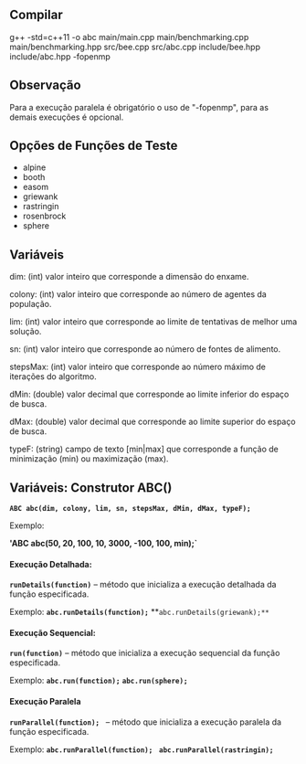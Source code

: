 
## Compilar

g++ -std=c++11 -o abc main/main.cpp main/benchmarking.cpp main/benchmarking.hpp src/bee.cpp src/abc.cpp include/bee.hpp include/abc.hpp -fopenmp

## Observação
Para a execução paralela é obrigatório o uso de  "-fopenmp", para as demais execuções é opcional.

## Opções de Funções de Teste
<ul>
  <li>alpine</li>
  <li>booth</li>
  <li>easom</li>
  <li>griewank</li>
  <li>rastringin</li>
  <li>rosenbrock</li>
  <li>sphere</li>
</ul>

## Variáveis

dim: (int) valor inteiro que corresponde a dimensão do enxame.

colony: (int) valor inteiro que corresponde ao número de agentes da população.

lim: (int) valor inteiro que corresponde ao limite de tentativas de melhor uma solução.

sn: (int) valor inteiro que corresponde ao número de fontes de alimento.

stepsMax: (int) valor inteiro que corresponde ao número máximo de iterações do algoritmo.

dMin: (double) valor decimal que corresponde ao limite inferior do espaço de busca.

dMax: (double) valor decimal que corresponde ao limite superior do espaço de busca.

typeF: (string) campo de texto [min|max] que corresponde a função de minimização (min) ou maximização (max).

## Variáveis: Construtor ABC()

**`ABC abc(dim, colony, lim, sn, stepsMax, dMin, dMax, typeF);`**

Exemplo:

**'ABC abc(50, 20, 100, 10, 3000, -100, 100, min);`**

#### Execução Detalhada:

**`runDetails(function)`** – método que inicializa a execução detalhada da função especificada.

Exemplo:
**`abc.runDetails(function);`**
**`abc.runDetails(griewank);**`

#### Execução Sequencial:
**`run(function)`** – método que inicializa a execução sequencial da função especificada.

Exemplo:
**`abc.run(function);`**
**`abc.run(sphere);`**

#### Execução Paralela
**`runParallel(function); `** – método que inicializa a execução paralela da função especificada.

Exemplo:
**`abc.runParallel(function); `**
**`abc.runParallel(rastringin);`**
